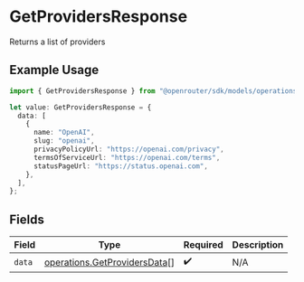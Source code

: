# GetProvidersResponse

Returns a list of providers

## Example Usage

```typescript
import { GetProvidersResponse } from "@openrouter/sdk/models/operations";

let value: GetProvidersResponse = {
  data: [
    {
      name: "OpenAI",
      slug: "openai",
      privacyPolicyUrl: "https://openai.com/privacy",
      termsOfServiceUrl: "https://openai.com/terms",
      statusPageUrl: "https://status.openai.com",
    },
  ],
};
```

## Fields

| Field                                                                        | Type                                                                         | Required                                                                     | Description                                                                  |
| ---------------------------------------------------------------------------- | ---------------------------------------------------------------------------- | ---------------------------------------------------------------------------- | ---------------------------------------------------------------------------- |
| `data`                                                                       | [operations.GetProvidersData](../../models/operations/getprovidersdata.md)[] | :heavy_check_mark:                                                           | N/A                                                                          |
